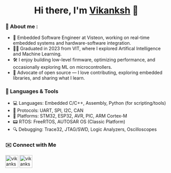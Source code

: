 <h1 align="center">
Hi there, I'm <a href="https://github.com/vikanksh15" target="_blank" rel="noreferrer">Vikanksh</a> 👋
</h1>

<h3>🔎 About me :</h3>

- 💼 Embedded Software Engineer at Visteon, working on real-time embedded systems and hardware-software integration.
- 👨‍🎓 Graduated in 2023 from VIT, where I explored Artifical Intelligence and Machine Learning.
- 🛠️ I enjoy building low-level firmware, optimizing performance, and occasionally exploring ML on microcontrollers.
- 💖 Advocate of open source — I love contributing, exploring embedded libraries, and sharing what I learn.

<!-- 💬 Ask me about **[topic](add link here)**-->
<!--add fact here ⚡ Fun Fact:.--> 

### 🔧 Languages & Tools
- 💻 Languages: Embedded C/C++, Assembly, Python (for scripting/tools)
- 🔌 Protocols: UART, SPI, I2C, CAN
- 🔋 Platforms: STM32, ESP32, AVR, PIC, ARM Cortex-M
- 📟 RTOS: FreeRTOS, AUTOSAR OS (Classic Platform)
- 🔍 Debugging: Trace32, JTAG/SWD, Logic Analyzers, Oscilloscopes


<!-- <h3>🛠 Tech & Tools :</h3>

<p>    

  <img src="https://img.icons8.com/color/344/python--v1.png" alt="Python" width="40" height="40"/>
  

  <img src="https://img.icons8.com/color/48/000000/numpy.png"/>
  

  <img src="https://img.icons8.com/fluency/48/000000/opencv.png"/>
  

  <img src="https://img.icons8.com/color/344/git.png" alt="Git" width="40" height="40"/>

  <img src="https://img.icons8.com/color/344/html-5--v1.png" alt="HTML5" width="40" height="40"/>
    
  <img src="https://img.icons8.com/color/344/css3.png" alt="CSS3" width="40" height="40"/>
  
  
  <img src="https://img.icons8.com/color/48/000000/bootstrap.png"/>
  

  <img src="https://img.icons8.com/color/48/000000/javascript--v2.png"/>
  

  <img src="https://img.icons8.com/fluent/48/000000/visual-studio-code-2019.png" alt="VS code" width="40" height="40"/>
  

  <img src="https://img.icons8.com/fluency/40/000000/anaconda--v2.png"/>
  
  
  <img src="https://img.icons8.com/fluency/48/000000/jupyter.png"/>
</p> -->




<h3>✉️  Connect with Me</h3>
<p>
 <a href="https://twitter.com/VikankshGautam" ><img align="center" src="https://img.icons8.com/color/48/000000/twitter--v1.png" alt="vikankshgautam" height="40" width="40"/></a>
 <a href="https://in.linkedin.com/in/vikanksh-gautam" ><img align="center" src="https://img.icons8.com/color/344/linkedin-circled--v1.png" alt="vikankshgautam" height="40" width="40"/></a> 
</p>
